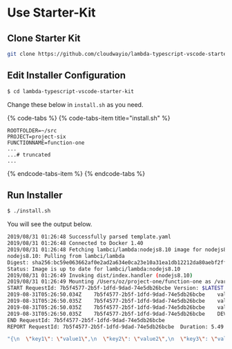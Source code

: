 # Use Starter-Kit

## Clone Starter Kit

```bash
git clone https://github.com/cloudwayio/lambda-typescript-vscode-starter-kit.git
```

## Edit Installer Configuration

```bash
$ cd lambda-typescript-vscode-starter-kit 
```

Change these below in `install.sh` as you need.

{% code-tabs %}
{% code-tabs-item title="install.sh" %}
```
ROOTFOLDER=~/src
PROJECT=project-six
FUNCTIONNAME=function-one
...
...# truncated
...
```
{% endcode-tabs-item %}
{% endcode-tabs %}

## Run Installer

```bash
$ ./install.sh
```

You will see the output below.

```bash
2019/08/31 01:26:48 Successfully parsed template.yaml
2019/08/31 01:26:48 Connected to Docker 1.40
2019/08/31 01:26:48 Fetching lambci/lambda:nodejs8.10 image for nodejs8.10 runtime...
nodejs8.10: Pulling from lambci/lambda
Digest: sha256:bc59e063662af0e2ad2a634e0ca23e10a31ea1db12212da80aebf2ff2d9ee323
Status: Image is up to date for lambci/lambda:nodejs8.10
2019/08/31 01:26:49 Invoking dist/index.handler (nodejs8.10)
2019/08/31 01:26:49 Mounting /Users/oz/project-one/function-one as /var/task:ro inside runtime container
START RequestId: 7b5f4577-2b5f-1dfd-9dad-74e5db26bcbe Version: $LATEST
2019-08-31T05:26:50.034Z	7b5f4577-2b5f-1dfd-9dad-74e5db26bcbe	value1 = value1
2019-08-31T05:26:50.035Z	7b5f4577-2b5f-1dfd-9dad-74e5db26bcbe	value2 = value2
2019-08-31T05:26:50.035Z	7b5f4577-2b5f-1dfd-9dad-74e5db26bcbe	value3 = value3
2019-08-31T05:26:50.035Z	7b5f4577-2b5f-1dfd-9dad-74e5db26bcbe	DEV
END RequestId: 7b5f4577-2b5f-1dfd-9dad-74e5db26bcbe
REPORT RequestId: 7b5f4577-2b5f-1dfd-9dad-74e5db26bcbe	Duration: 5.49 ms	Billed Duration: 100 ms	Memory Size: 128 MB	Max Memory Used: 30 MB	

"{\n  \"key1\": \"value1\",\n  \"key2\": \"value2\",\n  \"key3\": \"value3\"\n}"
```
